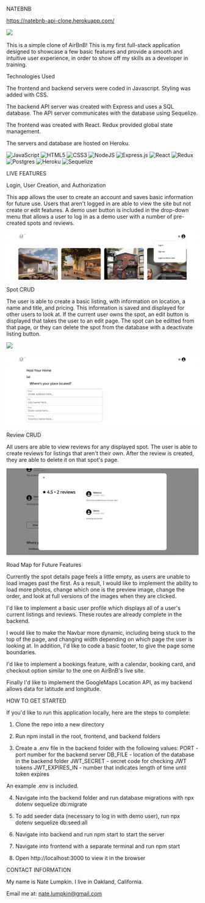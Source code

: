 NATEBNB

https://natebnb-api-clone.herokuapp.com/

![](demo-images/Screen%20Shot%202022-10-22%20at%209.26.23%20PM.png)

This is a simple clone of AirBnB! This is my first full-stack application designed to showcase a few basic features and provide a smooth and intuitive user experience, in order to show off my skills as a developer in training.

Technologies Used

The frontend and backend servers were coded in Javascript. Styling was added with CSS.

The backend API server was created with Express and uses a SQL database. The API server communicates with the database using Sequelize.

The frontend was created with React. Redux provided global state management.

The servers and database are hosted on Heroku.

![JavaScript](https://img.shields.io/badge/javascript-%23323330.svg?style=for-the-badge&logo=javascript&logoColor=%23F7DF1E)
![HTML5](https://img.shields.io/badge/html5-%23E34F26.svg?style=for-the-badge&logo=html5&logoColor=white)
![CSS3](https://img.shields.io/badge/css3-%231572B6.svg?style=for-the-badge&logo=css3&logoColor=white)
![NodeJS](https://img.shields.io/badge/node.js-6DA55F?style=for-the-badge&logo=node.js&logoColor=white)
![Express.js](https://img.shields.io/badge/express.js-%23404d59.svg?style=for-the-badge&logo=express&logoColor=%2361DAFB)
![React](https://img.shields.io/badge/react-%2320232a.svg?style=for-the-badge&logo=react&logoColor=%2361DAFB)
![Redux](https://img.shields.io/badge/redux-%23593d88.svg?style=for-the-badge&logo=redux&logoColor=white)
![Postgres](https://img.shields.io/badge/postgres-%23316192.svg?style=for-the-badge&logo=postgresql&logoColor=white)
![Heroku](https://img.shields.io/badge/heroku-%23430098.svg?style=for-the-badge&logo=heroku&logoColor=white)
![Sequelize](https://img.shields.io/badge/Sequelize-52B0E7?style=for-the-badge&logo=Sequelize&logoColor=white)

LIVE FEATURES

Login, User Creation, and Authorization

This app allows the user to create an account and saves basic information for future use. Users that aren't logged in are able to view the site but not create or edit features. A demo user button is included in the drop-down menu that allows a user to log in as a demo user with a number of pre-created spots and reviews.

![](demo-images/Screen%20Shot%202022-10-22%20at%209.33.38%20PM.png)

Spot CRUD

The user is able to create a basic listing, with information on location, a name and title, and pricing. This information is saved and displayed for other users to look at. If the current user owns the spot, an edit button is displayed that takes the user to an edit page. The spot can be editted from that page, or they can delete the spot from the database with a deactivate listing button.

![](demo-images/Screen%20Shot%202022-10-22%20at%209.35.58%20PM.png)

![](demo-images/Screen%20Shot%202022-10-22%20at%209.34.35%20PM.png)

Review CRUD

All users are able to view reviews for any displayed spot. The user is able to create reviews for listings that aren't their own. After the review is created, they are able to delete it on that spot's page.

![](demo-images/Screen%20Shot%202022-10-22%20at%209.35.22%20PM.png)

Road Map for Future Features

Currently the spot details page feels a little empty, as users are unable to load images past the first. As a result, I would like to implement the ability to load more photos, change which one is the preview image, change the order, and look at full versions of the images when they are clicked.

I'd like to implement a basic user profile which displays all of a user's current listings and reviews. These routes are already complete in the backend.

I would like to make the Navbar more dynamic, including being stuck to the top of the page, and changing width depending on which page the user is looking at. In addition, I'd like to code a basic footer, to give the page some boundaries.

I'd like to implement a bookings feature, with a calendar, booking card, and checkout option similar to the one on AirBnB's live site.

Finally I'd like to implement the GoogleMaps Location API, as my backend allows data for latitude and longitude.

HOW TO GET STARTED

If you'd like to run this application locally, here are the steps to complete:

1. Clone the repo into a new directory

2. Run npm install in the root, frontend, and backend folders

3. Create a .env file in the backend folder with the following values:
  PORT - port number for the backend server
  DB_FILE - location of the database in the backend folder
  JWT_SECRET - secret code for checking JWT tokens
  JWT_EXPIRES_IN - number that indicates length of time until token expires

  An example .env is included.

4. Navigate into the backend folder and run database migrations with npx dotenv sequelize db:migrate

5. To add seeder data (necessary to log in with demo user), run npx dotenv sequelize db:seed:all

6. Navigate into backend and run npm start to start the server

7. Navigate into frontend with a separate terminal and run npm start

8. Open http://localhost:3000 to view it in the browser

CONTACT INFORMATION

My name is Nate Lumpkin. I live in Oakland, California.

Email me at: nate.lumpkin@gmail.com

